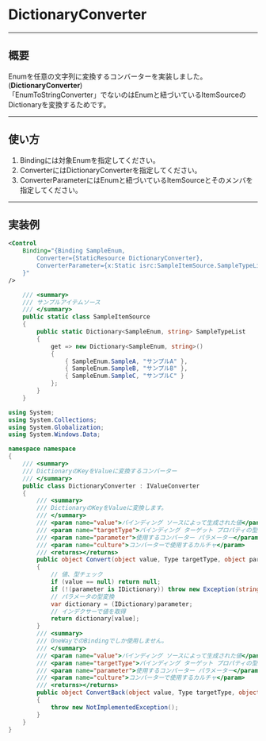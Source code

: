# DictionaryConverter

---

## 概要

Enumを任意の文字列に変換するコンバーターを実装しました。(**DictionaryConverter**)  
「EnumToStringConverter」でないのはEnumと紐づいているItemSourceのDictionaryを変換するためです。  

---

## 使い方

1. Bindingには対象Enumを指定してください。
2. ConverterにはDictionaryConverterを指定してください。
3. ConverterParameterにはEnumと紐づいているItemSourceとそのメンバを指定してください。

---

## 実装例

``` XML
<Control
    Binding="{Binding SampleEnum,
        Converter={StaticResource DictionaryConverter},
        ConverterParameter={x:Static isrc:SampleItemSource.SampleTypeList}
    }"
/>
```

``` C# : ItemSource
    /// <summary>
    /// サンプルアイテムソース
    /// </summary>
    public static class SampleItemSource
    {
        public static Dictionary<SampleEnum, string> SampleTypeList
        {
            get => new Dictionary<SampleEnum, string>()
            {
                { SampleEnum.SampleA, "サンプルA" },
                { SampleEnum.SampleB, "サンプルB" },
                { SampleEnum.SampleC, "サンプルC" }
            };
        }
    }
```

``` C# : DictionaryConverter
using System;
using System.Collections;
using System.Globalization;
using System.Windows.Data;

namespace namespace
{
    /// <summary>
    /// DictionaryのKeyをValueに変換するコンバーター
    /// </summary>
    public class DictionaryConverter : IValueConverter
    {
        /// <summary>
        /// DictionaryのKeyをValueに変換します。
        /// </summary>
        /// <param name="value">バインディング ソースによって生成された値</param>
        /// <param name="targetType">バインディング ターゲット プロパティの型</param>
        /// <param name="parameter">使用するコンバーター パラメーター</param>
        /// <param name="culture">コンバーターで使用するカルチャ</param>
        /// <returns></returns>
        public object Convert(object value, Type targetType, object parameter, CultureInfo culture)
        {
            // 値、型チェック
            if (value == null) return null;
            if (!(parameter is IDictionary)) throw new Exception(string.Format(Message.Invalid, "型"));
            // パラメータの型変換
            var dictionary = (IDictionary)parameter;
            // インデクサーで値を取得
            return dictionary[value];
        }
        /// <summary>
        /// OneWayでのBindingでしか使用しません。
        /// </summary>
        /// <param name="value">バインディング ソースによって生成された値</param>
        /// <param name="targetType">バインディング ターゲット プロパティの型</param>
        /// <param name="parameter">使用するコンバーター パラメーター</param>
        /// <param name="culture">コンバーターで使用するカルチャ</param>
        /// <returns></returns>
        public object ConvertBack(object value, Type targetType, object parameter, CultureInfo culture)
        {
            throw new NotImplementedException();
        }
    }
}
```
